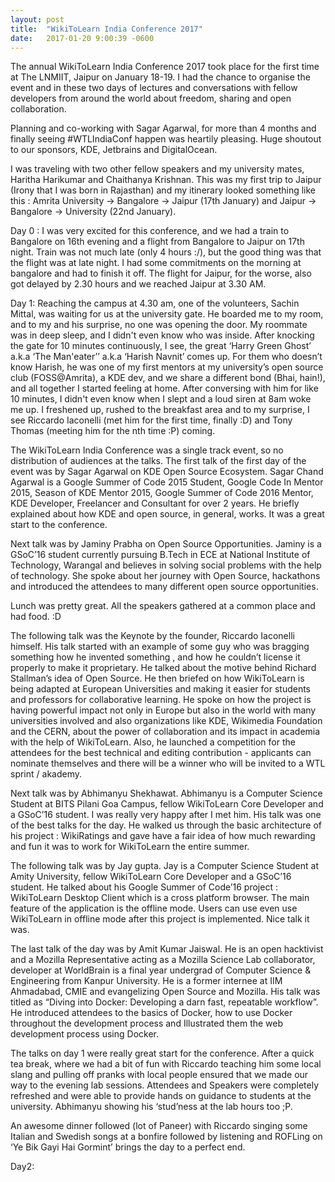 ```yaml
---
layout: post
title:  "WikiToLearn India Conference 2017"
date:   2017-01-20 9:00:39 -0600
---
```


The annual WikiToLearn India Conference 2017 took place for the first time at The LNMIIT, Jaipur on January 18-19. I had the chance to organise the event and in these two days of lectures and conversations with fellow developers from around the world about freedom, sharing and open collaboration.

Planning and co-working with Sagar Agarwal, for more than 4 months and finally seeing #WTLIndiaConf happen was heartily pleasing. Huge shoutout to our sponsors, KDE, Jetbrains and DigitalOcean.

I was traveling with two other fellow speakers and my university mates, Haritha Harikumar and Chaithanya Krishnan. This was my first trip to Jaipur (Irony that I was born in Rajasthan) and my itinerary looked something like this : Amrita University -> Bangalore -> Jaipur (17th January) and Jaipur -> Bangalore -> University (22nd January).

Day 0 :
I was very excited for this conference, and we had a train to Bangalore on 16th evening and a flight from Bangalore to Jaipur on 17th night. Train was not much late (only 4 hours :/), but the good thing was that the flight was at late night. I had some commitments on the morning at bangalore and had to finish it off.
The flight for Jaipur, for the worse, also got delayed by 2.30 hours and we reached Jaipur at 3.30 AM.

Day 1:
Reaching the campus at 4.30 am, one of the volunteers, Sachin Mittal, was waiting for us at the university gate. He boarded me to my room, and to my and his surprise, no one was opening the door. My roommate was in deep sleep, and I didn't even know who was inside. After knocking the gate for 10 minutes continuously, I see, the great ‘Harry Green Ghost’ a.k.a ‘The Man'eater’’ a.k.a ‘Harish Navnit’ comes up. For them who doesn’t know Harish, he was one of my first mentors at my university’s open source club (FOSS@Amrita), a KDE dev, and we share a different bond (Bhai, hain!), and all together I started feeling at home. 
After conversing with him for like 10 minutes, I didn't even know when I slept and a loud siren at 8am woke me up. I freshened up, rushed to the breakfast area and to my surprise, I see Riccardo Iaconelli (met him for the first time, finally :D) and Tony Thomas (meeting him for the nth time :P) coming.

The WikiToLearn India Conference was a single track event, so no distribution of audiences at the talks. The first talk of the first day of the event was by Sagar Agarwal on KDE Open Source Ecosystem. Sagar Chand Agarwal is a Google Summer of Code 2015 Student, Google Code In Mentor 2015, Season of KDE Mentor 2015, Google Summer of Code 2016 Mentor, KDE Developer, Freelancer and Consultant for over 2 years. He briefly explained about how KDE and open source, in general, works. It was a great start to the conference.

Next talk was by Jaminy Prabha on Open Source Opportunities. Jaminy is a GSoC’16 student currently pursuing B.Tech in ECE at National Institute of Technology, Warangal and believes in solving social problems with the help of technology. She spoke about her journey with Open Source, hackathons and introduced the attendees to many different open source opportunities.

Lunch was pretty great. All the speakers gathered at a common place and had food. :D

The following talk was the Keynote by the founder, Riccardo Iaconelli himself. His talk started with an example of some guy who was bragging something how he invented something , and how he couldn’t license it properly to make it proprietary. He talked about the motive behind Richard Stallman’s idea of Open Source. He then briefed on how WikiToLearn is being adapted at European Universities and making it easier for students and professors for collaborative learning. He spoke on how the project is having powerful impact not only in Europe but also in the world with many universities involved and also organizations like KDE, Wikimedia Foundation and the CERN, about the power of collaboration and its impact in academia with the help of WikiToLearn. Also, he launched a competition for the attendees for the best technical and editing contribution - applicants can nominate themselves and there will be a winner who will be invited to a WTL sprint / akademy.

Next talk was by Abhimanyu Shekhawat. Abhimanyu is a Computer Science Student at BITS Pilani Goa Campus, fellow WikiToLearn Core Developer and a GSoC’16 student. I was really very happy after I met him. His talk was one of the best talks for the day. He walked us through the basic architecture of his project : WikiRatings and gave have a fair idea of how much rewarding and fun it was to work for WikiToLearn the entire summer.

The following talk was by Jay gupta. Jay is a Computer Science Student at Amity University, fellow WikiToLearn Core Developer and a GSoC’16 student. He talked about his Google Summer of Code’16 project : WikiToLearn Desktop Client which is a cross platform browser. The main feature of the application is the offline mode. Users can use even use WikiToLearn in offline mode after this project is implemented. Nice talk it was.

The last talk of the day was by Amit Kumar Jaiswal. He is an open hacktivist and a Mozilla Representative acting as a Mozilla Science Lab collaborator, developer at WorldBrain is a final year undergrad of Computer Science & Engineering from Kanpur University. He is a former internee at IIM Ahmadabad, CMIE and evangelizing Open Source and Mozilla. His talk was titled as “Diving into Docker: Developing a darn fast, repeatable workflow”. He introduced attendees to the basics of Docker,  how to use Docker throughout the development process and Illustrated them the web development process using Docker.

The talks on day 1 were really great start for the conference. After a quick tea break, where we had a bit of fun with Riccardo teaching him some local slang and pulling off pranks with local people ensured that we made our way to the evening lab sessions. Attendees and Speakers were completely refreshed and were able to provide hands on guidance to students at the university. Abhimanyu showing his ‘stud’ness at the lab hours too ;P.


An awesome dinner followed (lot of Paneer) with Riccardo singing some Italian and Swedish songs at a bonfire followed by listening and ROFLing on ‘Ye Bik Gayi Hai Gormint’ brings the day to a perfect end.


Day2:
